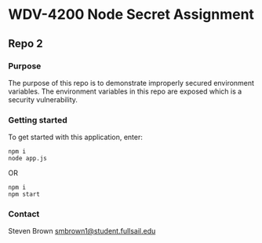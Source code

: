 # WDV-4200 Node Secret Assignment
## Repo 2

### Purpose
The purpose of this repo is to demonstrate improperly secured environment variables. The environment variables in this repo are exposed which is a security vulnerability.

### Getting started
To get started with this application, enter:

```shell
npm i
node app.js
```

OR

```shell
npm i
npm start
```

### Contact
Steven Brown
smbrown1@student.fullsail.edu